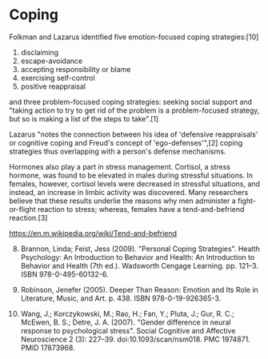 # Coping

Folkman and Lazarus identified five emotion-focused coping strategies:[10]

1. disclaiming
1. escape-avoidance
1. accepting responsibility or blame
1. exercising self-control
1. positive reappraisal

and three problem-focused coping strategies: seeking social support and "taking action to try to get rid of the problem is a problem-focused strategy, but so is making a list of the steps to take".[1]

Lazarus "notes the connection between his idea of 'defensive reappraisals' or cognitive coping and Freud's concept of 'ego-defenses'",[2] coping strategies thus overlapping with a person's defense mechanisms.

Hormones also play a part in stress management. Cortisol, a stress hormone, was found to be elevated in males during stressful situations. In females, however, cortisol levels were decreased in stressful situations, and instead, an increase in limbic activity was discovered. Many researchers believe that these results underlie the reasons why men administer a fight-or-flight reaction to stress; whereas, females have a tend-and-befriend reaction.[3] 

https://en.m.wikipedia.org/wiki/Tend-and-befriend


8. Brannon, Linda; Feist, Jess (2009). "Personal Coping Strategies". Health Psychology: An Introduction to Behavior and Health: An Introduction to Behavior and Health (7th ed.). Wadsworth Cengage Learning. pp. 121–3. ISBN 978-0-495-60132-6.

10. Robinson, Jenefer (2005). Deeper Than Reason: Emotion and Its Role in Literature, Music, and Art. p. 438. ISBN 978-0-19-926365-3.

40. Wang, J.; Korczykowski, M.; Rao, H.; Fan, Y.; Pluta, J.; Gur, R. C.; McEwen, B. S.; Detre, J. A. (2007). "Gender difference in neural response to psychological stress". Social Cognitive and Affective Neuroscience 2 (3): 227–39. doi:10.1093/scan/nsm018. PMC 1974871. PMID 17873968.
